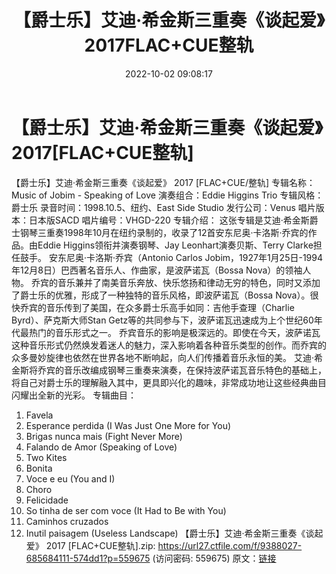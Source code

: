 ﻿---
title: 【爵士乐】艾迪·希金斯三重奏《谈起爱》2017FLAC+CUE整轨
date: 2022-10-02 09:08:17
categories: 古典音乐、新世纪、纯音雅乐
tags: 纯音雅乐
---
# 【爵士乐】艾迪·希金斯三重奏《谈起爱》2017[FLAC+CUE整轨]

【爵士乐】艾迪·希金斯三重奏《谈起爱》 2017 [FLAC+CUE/整轨]
专辑名称：Music of Jobim - Speaking of Love
演奏组合：Eddie Higgins Trio
专辑风格：爵士乐
录音时间：1998.10.5、纽约、East Side Studio
发行公司：Venus
唱片版本：日本版SACD
唱片编号：VHGD-220
专辑介绍：
这张专辑是艾迪·希金斯爵士钢琴三重奏1998年10月在纽约录制的，收录了12首安东尼奥·卡洛斯·乔宾的作品。由Eddie
Higgins领衔并演奏钢琴、Jay Leonhart演奏贝斯、Terry Clarke担任鼓手。
安东尼奥·卡洛斯·乔宾（Antonio Carlos
Jobim，1927年1月25日-1994年12月8日）巴西著名音乐人、作曲家，是波萨诺瓦（Bossa Nova）的领袖人物。
乔宾的音乐兼并了南美音乐奔放、快乐悠扬和律动无穷的特色，同时又添加了爵士乐的优雅，形成了一种独特的音乐风格，即波萨诺瓦（Bossa
Nova）。很快乔宾的音乐传到了美国，在众多爵士乐高手如同：吉他手查理（Charlie Byrd）、萨克斯大师Stan
Getz等的共同参与下，波萨诺瓦迅速成为上个世纪60年代最热门的音乐形式之一。
乔宾音乐的影响是极深远的。即使在今天，波萨诺瓦这种音乐形式仍然焕发着迷人的魅力，深入影响着各种音乐类型的创作。而乔宾的众多曼妙旋律也依然在世界各地不断响起，向人们传播着音乐永恒的美。
艾迪·希金斯将乔宾的音乐改编成钢琴三重奏来演奏，在保持波萨诺瓦音乐特色的基础上，将自己对爵士乐的理解融入其中，更具即兴化的趣味，非常成功地让这些经典曲目闪耀出全新的光彩。
专辑曲目：
01. Favela
02. Esperance perdida (I Was Just One More for You)
03. Brigas nunca mais (Fight Never More)
04. Falando de Amor (Speaking of Love)
05. Two Kites
06. Bonita
07. Voce e eu (You and I)
08. Choro
09. Felicidade
10. So tinha de ser com voce (It Had to Be with You)
11. Caminhos cruzados
12. Inutil paisagem (Useless Landscape)
【爵士乐】艾迪·希金斯三重奏《谈起爱》 2017
[FLAC+CUE整轨].zip: https://url27.ctfile.com/f/9388027-685684111-574dd1?p=559675
(访问密码: 559675)
原文：[链接](https://blog.sina.com.cn/s/blog_1647c7e7601030zpq.html)